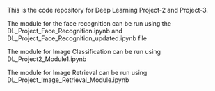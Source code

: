 This is the code repository for Deep Learning Project-2 and Project-3.

The module for the face recognition can be run using the DL_Project_Face_Recognition.ipynb and DL_Project_Face_Recognition_updated.ipynb file

The module for Image Classification can be run using DL_Project2_Module1.ipynb

The module for Image Retrieval can be run using DL_Project_Image_Retrieval_Module.ipynb
